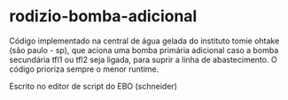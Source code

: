 # rodizio-bomba-adicional

Código implementado na central de água gelada do instituto tomie ohtake (são paulo - sp), que aciona uma bomba primária adicional caso a bomba secundária tfl1 ou tfl2 seja ligada, para suprir a linha de abastecimento. O código prioriza sempre o menor runtime.

Escrito no editor de script do EBO (schneider)
